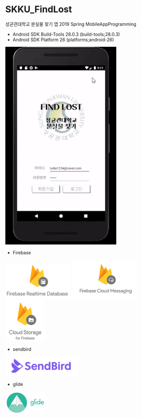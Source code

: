 # SKKU_FindLost
성균관대학교 분실물 찾기 앱
2019 Spring MobileAppProgramming

- Android SDK Build-Tools 28.0.3 (build-tools;28.0.3)
- Android SDK Platform 26 (platforms;android-26)

![skku_findlost](./image/SKKU_findlost.gif)

- Firebase

![firebase1](./image/firebase_realtime_db.png) ![firebase2](./image/firebase_cloud_messaging.png) ![firebase3](./image/cloud_storage.png)

- sendbird

![sendbird](./image/sendbird.png)

- glide

![glide](./image/glide.png)
